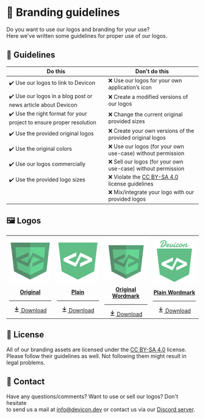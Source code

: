 # 🎨 Branding guidelines

Do you want to use our logos and branding for your use?\
Here we've written some guidelines for proper use of our logos.

## 📜 Guidelines

| Do this                                                         | Don't do this                                                       |
| ------------------------------------------------------------ | ------------------------------------------------------------ |
| :heavy_check_mark: Use our logos to link to Devicon | :x: Use our logos for your own application’s icon |
| :heavy_check_mark: Use our logos in a blog post or news article about Devicon | :x: Create a modified versions of our logos |
| :heavy_check_mark: Use the right format for your project to ensure proper resolution | :x: Change the current original provided sizes                  |
| :heavy_check_mark: Use the provided original logos | :x: Create your own versions of the provided original logos |                             |
| :heavy_check_mark: Use the original colors                  |               :x: Use our logos (for your own use-case) without permission
| :heavy_check_mark: Use our logos commercially      |               :x: Sell our logos (for your own use-case) without permission
| :heavy_check_mark: Use the provided logo sizes      |               :x: Violate the [CC BY-SA 4.0](https://creativecommons.org/licenses/by-sa/4.0/) license guidelines
|                     |               :x: Mix/integrate your logo with our provided logos

## 🖼 Logos

<table>
  <tr>
    <td align="center" valign="middle"> <!-- Original version -->
      <a href="https://github.com/devicons/devicon/blob/master/icons/devicon/devicon-original.svg" target="_blank">
        <img width="150" src="https://raw.githubusercontent.com/devicons/devicon/master/icons/devicon/devicon-original.svg">

**Original**

---
<a href="https://raw.githubusercontent.com/devicons/devicon/master/icons/devicon/devicon-original.svg">
<svg aria-hidden="true" height="16" viewBox="0 0 16 16" version="1.1" width="16" data-view-component="true" class="octicon octicon-download mr-1">
    <path fill-rule="evenodd" d="M7.47 10.78a.75.75 0 001.06 0l3.75-3.75a.75.75 0 00-1.06-1.06L8.75 8.44V1.75a.75.75 0 00-1.5 0v6.69L4.78 5.97a.75.75 0 00-1.06 1.06l3.75 3.75zM3.75 13a.75.75 0 000 1.5h8.5a.75.75 0 000-1.5h-8.5z"></path>
</svg> Download
</a>
      </a>
    </td> <!-- Plain version -->
    <td align="center" valign="middle">
      <a href="https://github.com/devicons/devicon/blob/master/icons/devicon/devicon-plain.svg" target="_blank">
        <img width="150" src="https://raw.githubusercontent.com/devicons/devicon/master/icons/devicon/devicon-plain.svg">

**Plain**

---
<a href="https://raw.githubusercontent.com/devicons/devicon/master/icons/devicon/devicon-plain.svg">
<svg aria-hidden="true" height="16" viewBox="0 0 16 16" version="1.1" width="16" data-view-component="true" class="octicon octicon-download mr-1">
    <path fill-rule="evenodd" d="M7.47 10.78a.75.75 0 001.06 0l3.75-3.75a.75.75 0 00-1.06-1.06L8.75 8.44V1.75a.75.75 0 00-1.5 0v6.69L4.78 5.97a.75.75 0 00-1.06 1.06l3.75 3.75zM3.75 13a.75.75 0 000 1.5h8.5a.75.75 0 000-1.5h-8.5z"></path>
</svg> Download
</a>
    </a>
  </td> <!-- Original wordmark version -->
    <td align="center" valign="middle">
      <a href="https://github.com/devicons/devicon/blob/master/icons/devicon/devicon-original-wordmark.svg" target="_blank">
        <img width="150" src="https://raw.githubusercontent.com/devicons/devicon/master/icons/devicon/devicon-original-wordmark.svg">

**Original Wordmark**

---
<a href="https://raw.githubusercontent.com/devicons/devicon/master/icons/devicon/devicon-original-wordmark.svg">
<svg aria-hidden="true" height="16" viewBox="0 0 16 16" version="1.1" width="16" data-view-component="true" class="octicon octicon-download mr-1">
    <path fill-rule="evenodd" d="M7.47 10.78a.75.75 0 001.06 0l3.75-3.75a.75.75 0 00-1.06-1.06L8.75 8.44V1.75a.75.75 0 00-1.5 0v6.69L4.78 5.97a.75.75 0 00-1.06 1.06l3.75 3.75zM3.75 13a.75.75 0 000 1.5h8.5a.75.75 0 000-1.5h-8.5z"></path>
</svg> Download
</a>
    </a>
  </td> <!-- Plain wordmark version -->
    <td align="center" valign="middle">
      <a href="https://github.com/devicons/devicon/blob/master/icons/devicon/devicon-plain-wordmark.svg" target="_blank">
        <img width="150" src="https://raw.githubusercontent.com/devicons/devicon/master/icons/devicon/devicon-plain-wordmark.svg">

**Plain Wordmark**

---
<a href="https://raw.githubusercontent.com/devicons/devicon/master/icons/devicon/devicon-plain-wordmark.svg">
<svg aria-hidden="true" height="16" viewBox="0 0 16 16" version="1.1" width="16" data-view-component="true" class="octicon octicon-download mr-1">
    <path fill-rule="evenodd" d="M7.47 10.78a.75.75 0 001.06 0l3.75-3.75a.75.75 0 00-1.06-1.06L8.75 8.44V1.75a.75.75 0 00-1.5 0v6.69L4.78 5.97a.75.75 0 00-1.06 1.06l3.75 3.75zM3.75 13a.75.75 0 000 1.5h8.5a.75.75 0 000-1.5h-8.5z"></path>
</svg> Download
</a>
      </a>
    </td>
  </tr>
</table>

## 📝 License

All of our branding assets are licensed under the [CC BY-SA 4.0](https://creativecommons.org/licenses/by-sa/4.0/) license.\
Please follow their guidelines as well. Not following them might result in legal problems.

## 📧 Contact

Have any questions/comments? Want to use or sell our logos? Don't hesitate\
to send us a mail at info@devicon.dev or contact us via our [Discord server](https://discord.gg/hScy8KWACQ).

